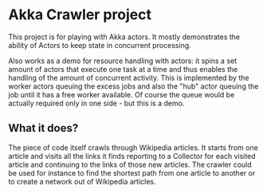 Akka Crawler project
====================

This project is for playing with Akka actors. It mostly demonstrates the ability of Actors to keep state in concurrent
processing.

Also works as a demo for resource handling with actors: it spins a set amount of actors that execute
one task at a time and thus enables the handling of the amount of concurrent activity.
This is implemented by the worker actors queuing the excess jobs and also the "hub" actor queuing the job until
it has a free worker available. Of course the queue would be actually required only in one side - but this is a demo.

What it does?
-------------

The piece of code itself crawls through Wikipedia articles. It starts from one article and visits all the links it
finds reporting to a Collector for each visited article and continuing to the links of those new articles. The crawler
could be used for instance to find the shortest path from one article to another or to create a network out of Wikipedia
articles.
